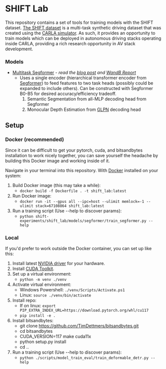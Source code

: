 # SHIFT Lab
This repository contains a set of tools for training models with the SHIFT dataset. [The SHIFT dataset](https://www.vis.xyz/shift/) is a multi-task synthetic driving dataset that was created using the [CARLA simulator](https://carla.org/). As such, it provides an opportunity to train models which can be deployed in autonomous driving stacks operating inside CARLA, providing a rich research opportunity in AV stack development.

### Models

- [Multitask Segformer](./shift_lab/models/multitask_segformer) - *read the [blog post](https://hiddenlayers.tech/blog/segformer-demonstrates-powerful-multitask-performance) and [WandB Report](https://api.wandb.ai/links/indezera/4ua2bsyk)*
  - Uses a single encoder (hierarchical transformer encoder from [Segformer](https://arxiv.org/abs/2105.15203)) to feed features to two task heads (possibly could be expanded to include others). Can be constructed with Segformer B0-B5 for desired accuracy/efficiency tradeoff.
    1. Semantic Segmentation from all-MLP decoding head from Segformer
    2. Monocular Depth Estimation from [GLPN](https://arxiv.org/abs/2201.07436) decoding head

## Setup
### Docker (recommended)
Since it can be difficult to get your pytorch, cuda, and bitsandbytes installation to work nicely together, you can save yourself the headache by building this Docker image and working inside of it.

Navigate in your terminal into this repository. With [Docker](https://www.docker.com/) installed on your system:
1. Build Docker image (this may take a while):
   - `docker build -f Dockerfile . -t shift_lab:latest`
2. Run Docker image:
   - `docker run -it --gpus all --ipc=host --ulimit memlock=-1 --ulimit stack=67108864 shift_lab:latest`
3. Run a training script (Use --help to discover params):
   - `python shift-experiments/shift_lab/models/segformer/train_segformer.py --help`

### Local

If you'd prefer to work outside the Docker container, you can set up like this:
1. Install latest [NVIDIA driver](https://www.nvidia.com/download/index.aspx) for your hardware.
2. Install [CUDA Toolkit](https://docs.nvidia.com/cuda/cuda-installation-guide-microsoft-windows/index.html).
3. Set up a virtual environment:
   - `python -m venv ./venv`
4. Activate virtual environment:
   - Windows Powershell: `./venv/Scripts/Activate.ps1`
   - Linux: `source ./venv/bin/activate`
5. Install repo:
   - If on linux: `export PIP_EXTRA_INDEX_URL=https://download.pytorch.org/whl/cu117`
   - `pip install -e .`
6. Install bitsandbytes:
   - git clone https://github.com/TimDettmers/bitsandbytes.git
   - cd bitsandbytes
   - CUDA_VERSION=117 make cuda11x
   - python setup.py install
   - cd ..
7. Run a training script (Use --help to discover params):
   - `python ./scripts/model_train_eval/train_deformable_detr.py --help`
